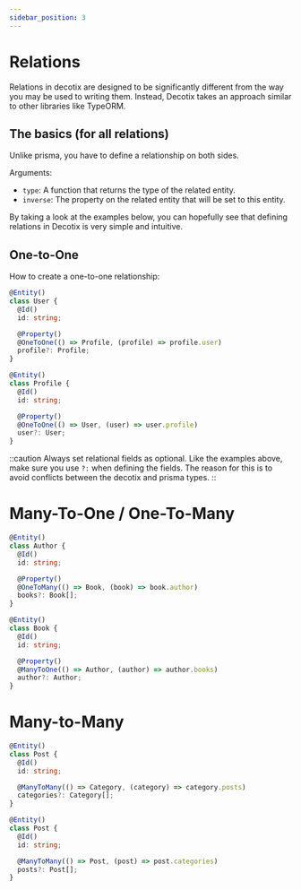 ```yaml
---
sidebar_position: 3
---
```


# Relations

Relations in decotix are designed to be significantly different from the way you may be used to writing them. Instead, Decotix takes an approach similar to other libraries like TypeORM.

## The basics (for all relations)

Unlike prisma, you have to define a relationship on both sides.

Arguments:

- `type`: A function that returns the type of the related entity.
- `inverse`: The property on the related entity that will be set to this entity.

By taking a look at the examples below, you can hopefully see that defining relations in Decotix is very simple and intuitive.

## One-to-One

How to create a one-to-one relationship:

```typescript title="src/models/user.ts"
@Entity()
class User {
  @Id()
  id: string;

  @Property()
  @OneToOne(() => Profile, (profile) => profile.user)
  profile?: Profile;
}
```

```typescript title="src/models/profile.ts"
@Entity()
class Profile {
  @Id()
  id: string;

  @Property()
  @OneToOne(() => User, (user) => user.profile)
  user?: User;
}
```

::caution
Always set relational fields as optional. Like the examples above, make sure you use `?:` when defining the fields. The reason for this is to avoid conflicts between the decotix and prisma types.
::

# Many-To-One / One-To-Many

```typescript title="src/models/author.ts"
@Entity()
class Author {
  @Id()
  id: string;

  @Property()
  @OneToMany(() => Book, (book) => book.author)
  books?: Book[];
}
```

```typescript title="src/models/book.ts"
@Entity()
class Book {
  @Id()
  id: string;

  @Property()
  @ManyToOne(() => Author, (author) => author.books)
  author?: Author;
}
```

# Many-to-Many

```typescript title="src/models/post.ts"
@Entity()
class Post {
  @Id()
  id: string;

  @ManyToMany(() => Category, (category) => category.posts)
  categories?: Category[];
}
```

```typescript title="src/models/category.ts"
@Entity()
class Post {
  @Id()
  id: string;

  @ManyToMany(() => Post, (post) => post.categories)
  posts?: Post[];
}
```
